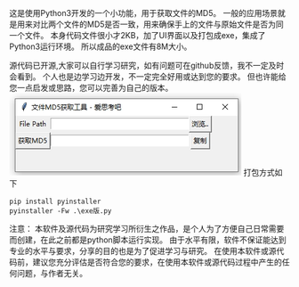 这是使用Python3开发的一个小功能，用于获取文件的MD5。
一般的应用场景就是用来对比两个文件的MD5是否一致，用来确保手上的文件与原始文件是否为同一个文件。
本身代码文件很小才2KB，加了UI界面以及打包成exe，集成了Python3运行环境。
所以成品的exe文件有8M大小。

源代码已开源,大家可以自行学习研究，如有问题可在github反馈，我不一定及时会看到。
个人也是边学习边开发，不一定完全好用或达到您的要求。
但也许能给您一点启发或思路，您可以完善为自己的版本。
![CSDN图标](https://github.com/feng8088/getfilemd5/blob/main/1688.png)
打包方式如下
```
pip install pyinstaller
pyinstaller -Fw .\exe版.py
```
注意：
本软件及源代码为研究学习所衍生之作品，是个人为了方便自己日常需要而创建，在此之前都是python脚本运行实现。
由于水平有限，软件不保证能达到专业的水平与要求，分享的目的也是为了促进学习与研究。
在使用本软件或源代码前，建议您充分评估是否符合您的要求，在使用本软件或源代码过程中产生的任何问题，与作者无关。
